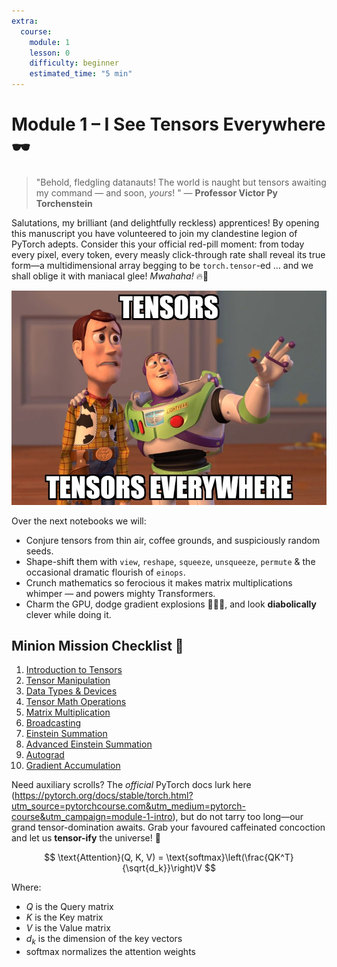 ```yaml
---
extra:
  course:
    module: 1
    lesson: 0
    difficulty: beginner
    estimated_time: "5 min"
---
```


# Module 1 – I See Tensors Everywhere 🕶️

> "Behold, fledgling datanauts! The world is naught but tensors awaiting my command — and soon, *yours*! " — **Professor Victor Py Torchenstein**

Salutations, my brilliant (and delightfully reckless) apprentices! By opening this manuscript you have volunteered to join my clandestine legion of PyTorch adepts. Consider this your official red-pill moment: from today every pixel, every token, every measly click-through rate shall reveal its true form—a multidimensional array begging to be `torch.tensor`-ed … and we shall oblige it with maniacal glee! *Mwahaha!* 🔥🧪

![pytorch tensors everywhere](../assets/meme_tensors_everywhere.jpg)

Over the next notebooks we will:

- Conjure tensors from thin air, coffee grounds, and suspiciously random seeds.
- Shape-shift them with `view`, `reshape`, `squeeze`, `unsqueeze`, `permute` & the occasional dramatic flourish of `einops`.
- Crunch mathematics so ferocious it makes matrix multiplications whimper — and powers mighty Transformers.
- Charm the GPU, dodge gradient explosions 🏃‍♂️💥, and look **diabolically** clever while doing it.

## Minion Mission Checklist 📝

1. [Introduction to Tensors](01_introduction_to_tensors.ipynb)
2. [Tensor Manipulation](02_tensor_manipulation.ipynb)
3. [Data Types & Devices](03_data_types_and_devices.ipynb)
4. [Tensor Math Operations](04_tensor_math_operations.ipynb)
5. [Matrix Multiplication](05_matrix_multiplication.ipynb)
6. [Broadcasting](06_broadcasting.ipynb)
7. [Einstein Summation](07_einstein_summation.ipynb)
8. [Advanced Einstein Summation](08_advanced_einstein_summation.ipynb)
9. [Autograd](09_autograd.ipynb)
10. [Gradient Accumulation](10_gradient_accumulation.ipynb)

Need auxiliary scrolls? The *official* PyTorch docs lurk here (<https://pytorch.org/docs/stable/torch.html?utm_source=pytorchcourse.com&utm_medium=pytorch-course&utm_campaign=module-1-intro>), but do not tarry too long—our grand tensor-domination awaits. Grab your favoured caffeinated concoction and let us **tensor-ify** the universe! 🚀


$$
\text{Attention}(Q, K, V) = \text{softmax}\left(\frac{QK^T}{\sqrt{d_k}}\right)V
$$

Where:
- $Q$ is the Query matrix
- $K$ is the Key matrix  
- $V$ is the Value matrix
- $d_k$ is the dimension of the key vectors
- $\text{softmax}$ normalizes the attention weights
